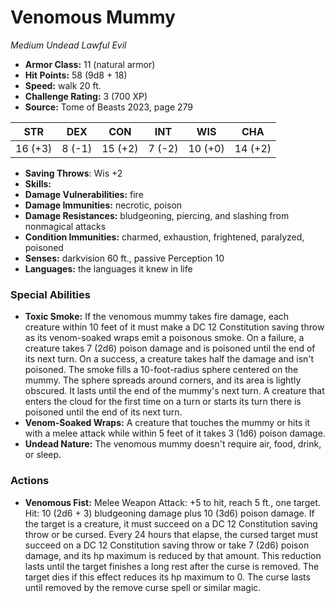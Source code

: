 # Venomous Mummy

*Medium* *Undead* *Lawful Evil*

- **Armor Class:** 11 (natural armor)
- **Hit Points:** 58 (9d8 + 18)
- **Speed:** walk 20 ft.
- **Challenge Rating:** 3 (700 XP)
- **Source:** Tome of Beasts 2023, page 279

| STR | DEX | CON | INT | WIS | CHA |
| --- | --- | --- | --- | --- | --- |
| 16 (+3) | 8 (-1) | 15 (+2) | 7 (-2) | 10 (+0) | 14 (+2) |

- **Saving Throws**: Wis +2
- **Skills:** 
- **Damage Vulnerabilities:** fire
- **Damage Immunities:** necrotic, poison
- **Damage Resistances:** bludgeoning, piercing, and slashing from nonmagical attacks
- **Condition Immunities:** charmed, exhaustion, frightened, paralyzed, poisoned
- **Senses:** darkvision 60 ft., passive Perception 10
- **Languages:** the languages it knew in life

### Special Abilities

- **Toxic Smoke:** If the venomous mummy takes fire damage, each creature within 10 feet of it must make a DC 12 Constitution saving throw as its venom-soaked wraps emit a poisonous smoke. On a failure, a creature takes 7 (2d6) poison damage and is poisoned until the end of its next turn. On a success, a creature takes half the damage and isn't poisoned. The smoke fills a 10-foot-radius sphere centered on the mummy. The sphere spreads around corners, and its area is lightly obscured. It lasts until the end of the mummy's next turn. A creature that enters the cloud for the first time on a turn or starts its turn there is poisoned until the end of its next turn.
- **Venom-Soaked Wraps:** A creature that touches the mummy or hits it with a melee attack while within 5 feet of it takes 3 (1d6) poison damage.
- **Undead Nature:** The venomous mummy doesn't require air, food, drink, or sleep.

### Actions

- **Venomous Fist:** Melee Weapon Attack: +5 to hit, reach 5 ft., one target. Hit: 10 (2d6 + 3) bludgeoning damage plus 10 (3d6) poison damage. If the target is a creature, it must succeed on a DC 12 Constitution saving throw or be cursed. Every 24 hours that elapse, the cursed target must succeed on a DC 12 Constitution saving throw or take 7 (2d6) poison damage, and its hp maximum is reduced by that amount. This reduction lasts until the target finishes a long rest after the curse is removed. The target dies if this effect reduces its hp maximum to 0. The curse lasts until removed by the remove curse spell or similar magic.
